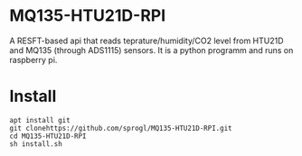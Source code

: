 # MQ135-HTU21D-RPI
A RESFT-based api that reads teprature/humidity/CO2 level  from HTU21D and MQ135 (through ADS1115) sensors. It is a python programm and runs on raspberry pi.

# Install
```
apt install git
git clonehttps://github.com/sprogl/MQ135-HTU21D-RPI.git
cd MQ135-HTU21D-RPI
sh install.sh
```
